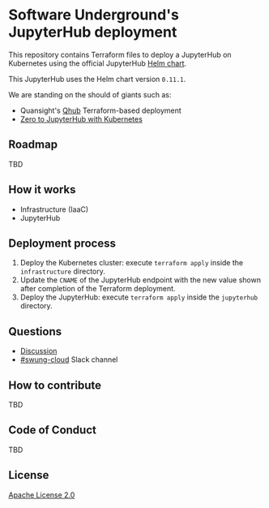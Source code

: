 # Software Underground's JupyterHub deployment

This repository contains Terraform files to deploy
a JupyterHub on Kubernetes using the official JupyterHub
[Helm chart](https://jupyterhub.github.io/helm-chart/).

This JupyterHub uses the Helm chart version `0.11.1`.

We are standing on the should of giants such as:

* Quansight's [Qhub](https://github.com/Quansight/qhub-cloud) Terraform-based deployment
* [Zero to JupyterHub with Kubernetes](https://zero-to-jupyterhub.readthedocs.io)

## Roadmap

TBD

## How it works

* Infrastructure (IaaC)
* JupyterHub

## Deployment process

1. Deploy the Kubernetes cluster: execute `terraform apply` inside the `infrastructure` directory.
2. Update the `CNAME` of the JupyterHub endpoint with the new value shown after completion of the Terraform deployment.
3. Deploy the JupyterHub: execute `terraform apply` inside the `jupyterhub` directory.

## Questions

* [Discussion](https://github.com/softwareunderground/jupyterhub-deployment/discussions)
* [#swung-cloud](https://swung.slack.com/archives/C013Z9UQXGX) Slack channel

## How to contribute

TBD

## Code of Conduct

TBD

## License

[Apache License 2.0](https://github.com/softwareunderground/jupyterhub-deployment/blob/main/LICENSE)
